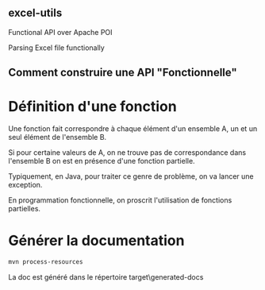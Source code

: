 ## excel-utils

Functional API over Apache POI

Parsing Excel file functionally

## Comment construire une API "Fonctionnelle"

# Définition d'une fonction

Une fonction fait correspondre à chaque élément d'un ensemble A, un et un seul élément de l'ensemble B.

Si pour certaine valeurs de A, on ne trouve pas de correspondance dans l'ensemble B on est en présence d'une 
fonction partielle.

Typiquement, en Java, pour traiter ce genre de problème, on va lancer une exception.

En programmation fonctionnelle, on proscrit l'utilisation de fonctions partielles.

# Générer la documentation

```bash
mvn process-resources
```

La doc est généré dans le répertoire target\generated-docs